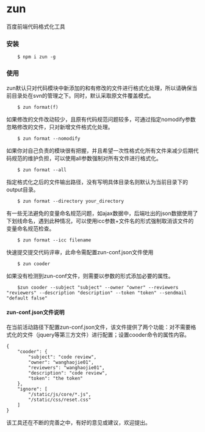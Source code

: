 # zun

百度前端代码格式化工具

### 安装
```
    $ npm i zun -g
```

### 使用

zun默认只对代码模块中新添加的和有修改的文件进行格式化处理，所以请确保当前目录处在svn的管理之下。同时，默认采取原文件覆盖模式。
```
    $ zun format(f)
```

如果修改的文件改动较少，且原有代码规范问题较多，可通过指定nomodify参数忽略修改的文件，只对新增文件格式化处理。
```
    $ zun format --nomodify
```

如果你对自己负责的模块很有把握，并且希望一次性格式化所有文件来减少后期代码规范的维护负担，可以使用all参数强制对所有文件进行格式化。
```
    $ zun format --all
```

指定格式化之后的文件输出路径，没有写明具体目录名则默认为当前目录下的output目录。
```
    $ zun format --directory your_directory
```

有一些无法避免的变量命名规范问题，如ajax数据中，后端吐出的json数据使用了下划线命名，遇到此种情况，可以使用icc参数+文件名的形式强制取消该文件的变量命名规范检查。
```
    $ zun format --icc filename
```

快速提交提交代码评审，此命令需配置zun-conf.json文件使用
```
    $ zun cooder
```

如果没有检测到zun-conf文件，则需要以参数的形式添加必要的属性。
```
    $zun cooder --subject "subject" --owner "owner" --reviewers "reviewers" --description "description" --token "token" --sendmail "default false"
```

#### zun-conf.json文件说明

在当前活动路径下配置zun-conf.json文件，该文件提供了两个功能：对不需要格式化的文件（jquery等第三方文件）进行配置；设置cooder命令的属性内容。
```
{
    "cooder": {
        "subject": "code review",
        "owner": "wanghaojie01",
        "reviewers": "wanghaojie01",
        "description": "code review",
        "token": "the token"
    },
    "ignore": [
        "/static/js/core/*.js",
        "/static/css/reset.css"
    ]
}
```

该工具还在不断的完善之中，有好的意见或建议，欢迎提出。